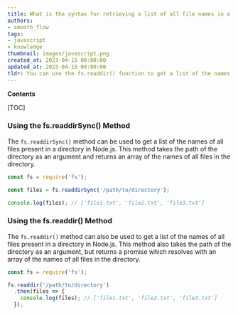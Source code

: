 ```yaml
---
title: What is the syntax for retrieving a list of all file names in a directory using node.js?
authors:
- smooth_flow
tags:
- javascript
- knowledge
thumbnail: images/javascript.png
created_at: 2023-04-15 00:00:00
updated_at: 2023-04-15 00:00:00
tldr: You can use the fs.readdir() function to get a list of the names of all files present in a directory in Node.js.
---
```


**Contents**

[TOC]

### Using the fs.readdirSync() Method

The `fs.readdirSync()` method can be used to get a list of the names of all files present in a directory in Node.js. This method takes the path of the directory as an argument and returns an array of the names of all files in the directory.

```javascript
const fs = require('fs');

const files = fs.readdirSync('/path/to/directory');

console.log(files); // ['file1.txt', 'file2.txt', 'file3.txt']
```

### Using the fs.readdir() Method

The `fs.readdir()` method can also be used to get a list of the names of all files present in a directory in Node.js. This method also takes the path of the directory as an argument, but returns a promise which resolves with an array of the names of all files in the directory.

```javascript
const fs = require('fs');

fs.readdir('/path/to/directory')
  .then(files => {
    console.log(files); // ['file1.txt', 'file2.txt', 'file3.txt']
  });
```

